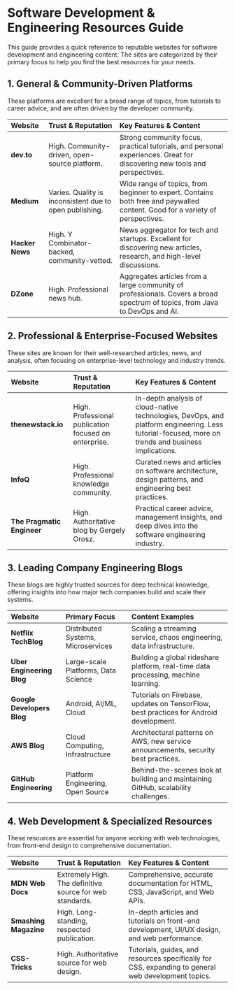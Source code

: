 # Software Development & Engineering Resources Guide

This guide provides a quick reference to reputable websites for software development and engineering content. The sites are categorized by their primary focus to help you find the best resources for your needs.

## 1. General & Community-Driven Platforms

These platforms are excellent for a broad range of topics, from tutorials to career advice, and are often driven by the developer community.

| Website | Trust & Reputation | Key Features & Content |
| :--- | :--- | :--- |
| **dev.to** | High. Community-driven, open-source platform. | Strong community focus, practical tutorials, and personal experiences. Great for discovering new tools and perspectives. |
| **Medium** | Varies. Quality is inconsistent due to open publishing. | Wide range of topics, from beginner to expert. Contains both free and paywalled content. Good for a variety of perspectives. |
| **Hacker News** | High. Y Combinator-backed, community-vetted. | News aggregator for tech and startups. Excellent for discovering new articles, research, and high-level discussions. |
| **DZone** | High. Professional news hub. | Aggregates articles from a large community of professionals. Covers a broad spectrum of topics, from Java to DevOps and AI. |

## 2. Professional & Enterprise-Focused Websites

These sites are known for their well-researched articles, news, and analysis, often focusing on enterprise-level technology and industry trends.

| Website | Trust & Reputation | Key Features & Content |
| :--- | :--- | :--- |
| **thenewstack.io** | High. Professional publication focused on enterprise. | In-depth analysis of cloud-native technologies, DevOps, and platform engineering. Less tutorial-focused, more on trends and business implications. |
| **InfoQ** | High. Professional knowledge community. | Curated news and articles on software architecture, design patterns, and engineering best practices. |
| **The Pragmatic Engineer** | High. Authoritative blog by Gergely Orosz. | Practical career advice, management insights, and deep dives into the software engineering industry. |

## 3. Leading Company Engineering Blogs

These blogs are highly trusted sources for deep technical knowledge, offering insights into how major tech companies build and scale their systems.

| Website | Primary Focus | Content Examples |
| :--- | :--- | :--- |
| **Netflix TechBlog** | Distributed Systems, Microservices | Scaling a streaming service, chaos engineering, data infrastructure. |
| **Uber Engineering Blog** | Large-scale Platforms, Data Science | Building a global rideshare platform, real-time data processing, machine learning. |
| **Google Developers Blog** | Android, AI/ML, Cloud | Tutorials on Firebase, updates on TensorFlow, best practices for Android development. |
| **AWS Blog** | Cloud Computing, Infrastructure | Architectural patterns on AWS, new service announcements, security best practices. |
| **GitHub Engineering** | Platform Engineering, Open Source | Behind-the-scenes look at building and maintaining GitHub, scalability challenges. |

## 4. Web Development & Specialized Resources

These resources are essential for anyone working with web technologies, from front-end design to comprehensive documentation.

| Website | Trust & Reputation | Key Features & Content |
| :--- | :--- | :--- |
| **MDN Web Docs** | Extremely High. The definitive source for web standards. | Comprehensive, accurate documentation for HTML, CSS, JavaScript, and Web APIs. |
| **Smashing Magazine** | High. Long-standing, respected publication. | In-depth articles and tutorials on front-end development, UI/UX design, and web performance. |
| **CSS-Tricks** | High. Authoritative source for web design. | Tutorials, guides, and resources specifically for CSS, expanding to general web development topics. |
